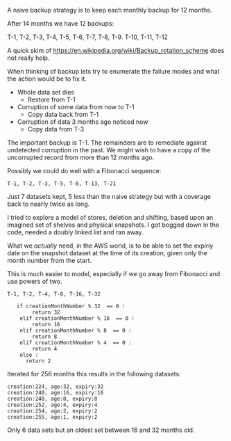 A naive backup strategy is to keep each monthly backup for 12 months. 

After 14 months we have 12 backups: 

T-1, T-2, T-3, T-4, T-5, T-6, T-7, T-8, T-9. T-10, T-11, T-12


A quick skim of https://en.wikipedia.org/wiki/Backup_rotation_scheme does not really help. 

When thinking of backup lets try to enumerate the failure modes and what the action would be to fix it. 

* Whole data set dies
    - Restore from T-1
* Corruption of some data from now to T-1
    - Copy data back from T-1
* Corruption of data 3 months ago noticed now
   - Copy data from T-3

The important backup is T-1. The remainders are to remediate against undetected corruption in the past. 
We might wish to have a copy of the uncorrupted record from more than 12 months ago. 

Possibly we could do well with a Fibonacci sequence: 
```
T-1, T-2, T-3, T-5, T-8, T-13, T-21
```
Just 7 datasets kept, 5 less than the naive strategy but with a coverage back to nearly twice as long.

I tried to explore a model of stores, deletion and shifting, based upon an imagined set of shelves and physical snapshots. 
I got bogged down in the code, needed a doubly linked list and ran away. 

What we _actually_ need, in the AWS world, is to be able to set the expiriy date on the snapshot dataset at the time of its creation, given only the month number from the start. 

This is much easier to model, especially if we go away from Fibonacci and use powers of two. 

```
T-1, T-2, T-4, T-8, T-16, T-32
```


````
   if creationMonthNumber % 32  == 0 :
        return 32
    elif creationMonthNumber % 16  == 0 :
        return 16
    elif creationMonthNumber % 8  == 0 :
        return 8
    elif creationMonthNumber % 4  == 0 :
        return 4
    else :
      return 2
````      


Iterated for 256 months this results in the following datasets:

````
creation:224, age:32, expiry:32
creation:240, age:16, expiry:16
creation:248, age:8, expiry:8
creation:252, age:4, expiry:4
creation:254, age:2, expiry:2
creation:255, age:1, expiry:2
````
Only 6 data sets but an oldest set between 16 and 32 months old. 


